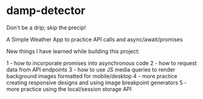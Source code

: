 # damp-detector

Don't be a drip; skip the precip!

A Simple Weather App to practice API calls and async/await/promises

New things I have learned while building this project:

1 - how to incorporate promises into asynchronous code
2 - how to request data from API endpoints
3 - how to use JS media queries to render background images formatted for mobile/desktop
4 - more practice creating responsive designs and using image breakpoint generators
5 - more practice using the local/session storage API

